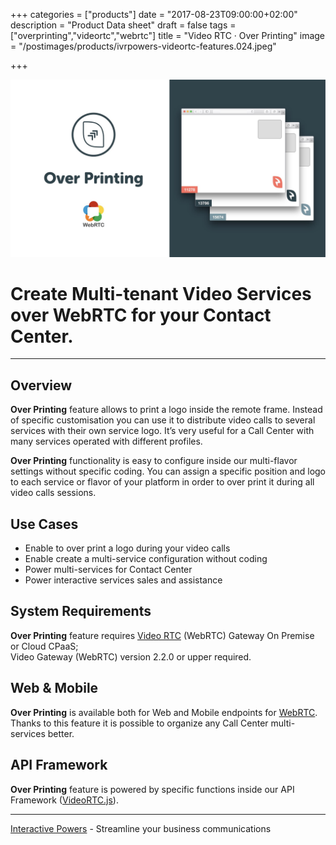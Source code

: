 +++
categories = ["products"]
date = "2017-08-23T09:00:00+02:00"
description = "Product Data sheet"
draft = false
tags = ["overprinting","videortc","webrtc"]
title = "Video RTC · Over Printing"
image = "/postimages/products/ivrpowers-videortc-features.024.jpeg"

+++

![VideoRTC Over Printing](/postimages/products/ivrpowers-videortc-features.025.jpeg)

#	Create Multi-tenant Video Services over WebRTC for your Contact Center.
---

## Overview

**Over Printing** feature allows to print a logo inside the remote frame. Instead of specific customisation you can use it to distribute video calls to several services with their own service logo. It’s very useful for a Call Center with many services operated with different profiles.

**Over Printing** functionality is easy to configure inside our multi-flavor settings without specific coding. You can assign a specific position and logo to each service or flavor of your platform in order to over print it during all video calls sessions.

## Use Cases

* Enable to over print a logo during your video calls
* Enable create a multi-service configuration without coding
* Power multi-services for Contact Center
* Power interactive services sales and assistance
	
## System Requirements

**Over Printing** feature requires [Video RTC](http://blog.ivrpowers.com/post/products/video-rtc/) (WebRTC) Gateway On Premise or Cloud CPaaS;<br />
Video Gateway (WebRTC) version 2.2.0 or upper required.

## Web & Mobile

**Over Printing** is available both for Web and Mobile endpoints for [WebRTC](http://blog.ivrpowers.com/post/technologies/what-is-webrtc/). Thanks to this feature it is possible to organize any Call Center multi-services better.

## API Framework

**Over Printing** feature is powered by specific functions inside our API Framework ([VideoRTC.js](http://blog.ivrpowers.com/post/development/introducing-videortcjs-developers/)).

---
[Interactive Powers](http://www.ivrpowers.com/) - Streamline your business communications



